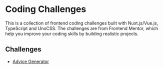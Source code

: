 # Coding Challenges

This is a collection of frontend coding challenges built with Nuxt.js/Vue.js, TypeScript and UnoCSS.
The challenges are from Frontend Mentor, which help you improve your coding skills by building realistic projects.

## Challenges

- [Advice Generator](./packages/advice-generator)
